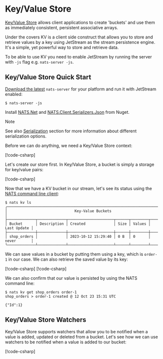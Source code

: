 # Key/Value Store

[Key/Value Store](https://docs.nats.io/nats-concepts/jetstream/key-value-store) allows client applications to create
'buckets' and use them as immediately consistent, persistent associative arrays.

Under the covers KV is a client side construct that allows you to store and retrieve values by a key using JetStream as
the stream persistence engine. It's a simple, yet powerful way to store and retrieve data.

To be able to use KV you need to enable JetStream by running the server with `-js` flag e.g. `nats-server -js`.

## Key/Value Store Quick Start

[Download the latest](https://nats.io/download/) `nats-server` for your platform and run it with JetStream enabled:

```shell
$ nats-server -js
```

Install [NATS.Net](https://www.nuget.org/packages/NATS.Net)
and [NATS.Client.Serializers.Json](https://www.nuget.org/packages/NATS.Client.Serializers.Json) from Nuget.

> [!NOTE]
> See also [Serialization](../serialization.md) section for more information about different serialization options.

Before we can do anything, we need a Key/Value Store context:

[!code-csharp[](../../../tests/NATS.Net.DocsExamples/KeyValueStore/IntroPage.cs#kv)]

Let's create our store first. In Key/Value Store, a bucket is simply a storage for key/value pairs:

[!code-csharp[](../../../tests/NATS.Net.DocsExamples/KeyValueStore/IntroPage.cs#store)]

Now that we have a KV bucket in our stream, let's see its status using the [NATS command
line client](https://github.com/nats-io/natscli):

```shell
$ nats kv ls
╭───────────────────────────────────────────────────────────────────────────────╮
│                               Key-Value Buckets                               │
├─────────────┬─────────────┬─────────────────────┬──────┬────────┬─────────────┤
│ Bucket      │ Description │ Created             │ Size │ Values │ Last Update │
├─────────────┼─────────────┼─────────────────────┼──────┼────────┼─────────────┤
│ shop_orders │             │ 2023-10-12 15:29:40 │ 0 B  │ 0      │ never       │
╰─────────────┴─────────────┴─────────────────────┴──────┴────────┴─────────────╯
```

We can save values in a bucket by putting them using a key, which is `order-1` in our case. We can also retrieve the
saved value by its key:

[!code-csharp[](../../../tests/NATS.Net.DocsExamples/KeyValueStore/IntroPage.cs#put)]
[!code-csharp[](../../../tests/NATS.Net.DocsExamples/KeyValueStore/IntroPage.cs#order)]

We can also confirm that our value is persisted by using the NATS command line:

```shell
$ nats kv get shop_orders order-1
shop_orders > order-1 created @ 12 Oct 23 15:31 UTC

{"Id":1}
```

## Key/Value Store Watchers

Key/Value Store supports watchers that allow you to be notified when a value is added, updated or deleted from a
bucket. Let's see how we can use watchers to be notified when a value is added to our bucket:

[!code-csharp[](../../../tests/NATS.Net.DocsExamples/KeyValueStore/IntroPage.cs#watch)]
